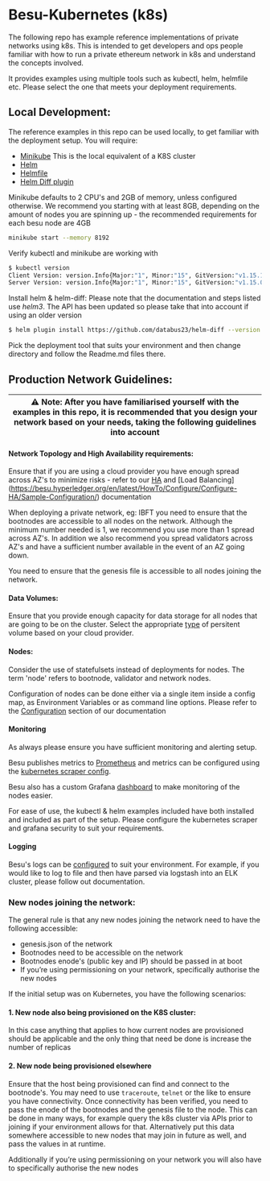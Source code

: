 

# Besu-Kubernetes (k8s)

The following repo has example reference implementations of private networks using k8s. This is intended to get developers and ops people familiar with how to run a private ethereum network in k8s and understand the concepts involved.

It provides examples using multiple tools such as kubectl, helm, helmfile etc. Please select the one that meets your deployment requirements.

## Local Development:
The reference examples in this repo can be used locally, to get familiar with the deployment setup. You will require:
- [Minikube](https://kubernetes.io/docs/setup/learning-environment/minikube/) This is the local equivalent of a K8S cluster
- [Helm](https://helm.sh/docs/)
- [Helmfile](https://github.com/roboll/helmfile)
- [Helm Diff plugin](https://github.com/databus23/helm-diff)


Minikube defaults to 2 CPU's and 2GB of memory, unless configured otherwise. We recommend you starting with at least 8GB, depending on the amount of nodes you are spinning up - the recommended requirements for each besu node are 4GB
```bash
minikube start --memory 8192
```

Verify kubectl and minikube are working with
```bash
$ kubectl version
Client Version: version.Info{Major:"1", Minor:"15", GitVersion:"v1.15.1", GitCommit:"4485c6f18cee9a5d3c3b4e523bd27972b1b53892", GitTreeState:"clean", BuildDate:"2019-07-18T09:18:22Z", GoVersion:"go1.12.5", Compiler:"gc", Platform:"linux/amd64"}
Server Version: version.Info{Major:"1", Minor:"15", GitVersion:"v1.15.0", GitCommit:"e8462b5b5dc2584fdcd18e6bcfe9f1e4d970a529", GitTreeState:"clean", BuildDate:"2019-06-19T16:32:14Z", GoVersion:"go1.12.5", Compiler:"gc", Platform:"linux/amd64"}
```

Install helm & helm-diff:
Please note that the documentation and steps listed use *helm3*. The API has been updated so please take that into account if using an older version
```bash
$ helm plugin install https://github.com/databus23/helm-diff --version master
```

Pick the deployment tool that suits your environment and then change directory and follow the Readme.md files there.



## Production Network Guidelines:
| ⚠️ **Note**: After you have familiarised yourself with the examples in this repo, it is recommended that you design your network based on your needs, taking the following guidelines into account |
| --- |

#### Network Topology and High Availability requirements:
Ensure that if you are using a cloud provider you have enough spread across AZ's to minimize risks - refer to our [HA](https://besu.hyperledger.org/en/latest/HowTo/Configure/Configure-HA/High-Availability/) and [Load Balancing] (https://besu.hyperledger.org/en/latest/HowTo/Configure/Configure-HA/Sample-Configuration/) documentation

When deploying a private network, eg: IBFT you need to ensure that the bootnodes are accessible to all nodes on the network. Although the minimum number needed is 1, we recommend you use more than 1 spread across AZ's. In addition we also recommend you spread validators across AZ's and have a sufficient number available in the event of an AZ going down.

You need to ensure that the genesis file is accessible to all nodes joining the network.

#### Data Volumes:
Ensure that you provide enough capacity for data storage for all nodes that are going to be on the cluster. Select the appropriate [type](https://kubernetes.io/docs/concepts/storage/volumes/) of persitent volume based on your cloud provider.

#### Nodes:
Consider the use of statefulsets instead of deployments for nodes. The term 'node' refers to bootnode, validator and network nodes.

Configuration of nodes can be done either via a single item inside a config map, as Environment Variables or as command line options. Please refer to the [Configuration](https://besu.hyperledger.org/en/latest/HowTo/Configure/Using-Configuration-File/) section of our documentation


#### Monitoring
As always please ensure you have sufficient monitoring and alerting setup.

Besu publishes metrics to [Prometheus](https://prometheus.io/) and metrics can be configured using the [kubernetes scraper config](https://prometheus.io/docs/prometheus/latest/configuration/configuration/#kubernetes_sd_config).

Besu also has a custom Grafana [dashboard](https://grafana.com/grafana/dashboards/10273) to make monitoring of the nodes easier.

For ease of use, the kubectl & helm examples included have both installed and included as part of the setup. Please configure the kubernetes scraper and grafana security to suit your requirements.

#### Logging
Besu's logs can be [configured](https://besu.hyperledger.org/en/latest/HowTo/Troubleshoot/Logging/#advanced-custom-logging) to suit your environment. For example, if you would like to log to file and then have parsed via logstash into an ELK cluster, please follow out documentation.


### New nodes joining the network:
The general rule is that any new nodes joining the network need to have the following accessible:
- genesis.json of the network
- Bootnodes need to be accessible on the network
- Bootnodes enode's (public key and IP) should be passed in at boot
- If you’re using permissioning on your network, specifically authorise the new nodes

If the initial setup was on Kubernetes, you have the following scenarios:

#### 1. New node also being provisioned on the K8S cluster:
In this case anything that applies to how current nodes are provisioned should be applicable and the only thing that need be done is increase the number of replicas

#### 2. New node being provisioned elsewhere
Ensure that the host being provisioned can find and connect to the bootnode's. You may need to use `traceroute`, `telnet` or the like to ensure you have connectivity. Once connectivity has been verified, you need to pass the enode of the bootnodes and the genesis file to the node. This can be done in many ways, for example query the k8s cluster via APIs prior to joining if your environment allows for that. Alternatively put this data somewhere accessible to new nodes that may join in future as well, and pass the values in at runtime.

Additionally if you’re using permissioning on your network you will also have to specifically authorise the new nodes


